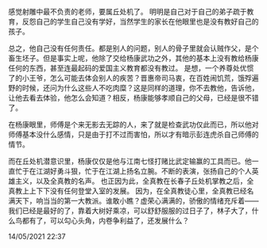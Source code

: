 感觉射雕中最不负责的老师，要属丘处机了。
明明是自己对于自己的弟子疏于教育，反怨自己的学生自己没有学好，当然学生的家长在他眼里也是没有教好自己的孩子。

总之，他自己没有任何责任。都是别人的问题，别人的骨子里就会认贼作父，是个畜生坯子。但是事实上呢，他除了交给杨康武功之外，其他的基本上没有教给杨康任何的东西，甚至连最起码的爱国主义教育都没有教过。
是想，一个养尊处优惯了的小王爷，怎么可能去体会别人的疾苦？晋惠帝司马衷，在百姓闹饥荒，饿殍遍野的时候，还问为什么这些人不吃肉糜？这是同样的道理，你不去教他，告诉他，让他去看去体验，他怎么会知道？相反，杨康能够孝顺自己的父母，已经是很不错了。

在杨康眼里，师傅是个来无影去无踪的人，来了就是检查武功仅此而已，所以他对师傅基本没什么感情，只是由于打不过而害怕，所以才有暗示彭连虎杀自己师傅的情节。

而在丘处机潜意识里，杨康仅仅是他与江南七怪打赌比武定输赢的工具而已。他一直忙于在江湖好勇斗狠，忙于在江湖上扬名立腕。不断的表演，张扬自己的个人英雄主义，以及全真教的名声。
也正因为此，全真教在长春子丘处机掌教之后，全真教上上下下没有任何登堂入室的发展。
因为，在全真教徒心里，全真教已经名满天下，响当当的第一大教派。谁敢小瞧？虚荣心满满的，骄傲的情绪充斥着——我们已经是最好的了，靠着大树好乘凉，可以舒舒服服的过日子了，林子大了，什么鸟都有了，可以勾心头角，内卷争利益了，还发展什么？

14/05/2021 22:37

